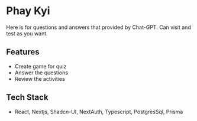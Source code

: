 # Phay Kyi

Here is for questions and answers that provided by Chat-GPT. Can visit and test as you want.

## Features

- Create game for quiz
- Answer the questions
- Review the activities

## Tech Stack

- React, Nextjs, Shadcn-UI, NextAuth, Typescript, PostgresSql, Prisma

